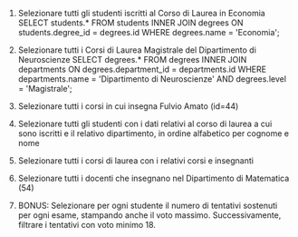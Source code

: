 1. Selezionare tutti gli studenti iscritti al Corso di Laurea in Economia
SELECT students.* FROM students INNER JOIN degrees ON students.degree_id = degrees.id WHERE degrees.name = 'Economia';

2. Selezionare tutti i Corsi di Laurea Magistrale del Dipartimento di
Neuroscienze
SELECT degrees.* FROM degrees INNER JOIN departments ON degrees.department_id = departments.id WHERE departments.name = 'Dipartimento di Neuroscienze' AND degrees.level = 'Magistrale';

3. Selezionare tutti i corsi in cui insegna Fulvio Amato (id=44)


4. Selezionare tutti gli studenti con i dati relativi al corso di laurea a cui
sono iscritti e il relativo dipartimento, in ordine alfabetico per cognome e
nome


5. Selezionare tutti i corsi di laurea con i relativi corsi e insegnanti


6. Selezionare tutti i docenti che insegnano nel Dipartimento di
Matematica (54)


7. BONUS: Selezionare per ogni studente il numero di tentativi sostenuti
per ogni esame, stampando anche il voto massimo. Successivamente,
filtrare i tentativi con voto minimo 18.